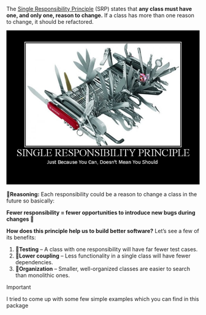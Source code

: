 The [Single Responsibility Principle](https://en.wikipedia.org/wiki/Single_responsibility_principle) (SRP) states that **any class must have one, and only one, reason to change.** If a class has more than one reason to change, it should be refactored.

![](https://github.com/AmirTghizde/SOLID/blob/main/1.SingleResponsibilityPrinciple/Image.jpg)

🤔**Reasoning:** Each responsibility could be a reason to change a class in the future so basically:<br>

**Fewer responsibility = fewer opportunities to introduce new bugs during changes 👾**



**How does this principle help us to build better software?**  Let’s see a few of its benefits:

1.  🧪**Testing**  – A class with one responsibility will have far fewer test cases.
2.  🤝**Lower coupling**  – Less functionality in a single class will have fewer dependencies.
3.  📂**Organization**  – Smaller, well-organized classes are easier to search than monolithic ones.

>[!IMPORTANT]
> I tried to come up with some few simple examples which you can find in this package

